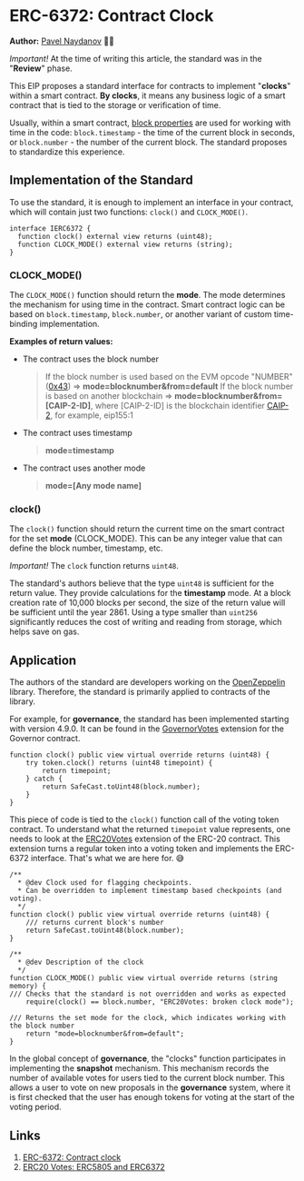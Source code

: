 # ERC-6372: Contract Clock

**Author:** [Pavel Naydanov](https://github.com/PavelNaydanov) 🕵️‍♂️

_Important!_ At the time of writing this article, the standard was in the "**Review**" phase.

This EIP proposes a standard interface for contracts to implement "**clocks**" within a smart contract. **By clocks**, it means any business logic of a smart contract that is tied to the storage or verification of time.

Usually, within a smart contract, [block properties](https://docs.soliditylang.org/en/latest/units-and-global-variables.html#block-and-transaction-properties) are used for working with time in the code: `block.timestamp` - the time of the current block in seconds, or `block.number` - the number of the current block. The standard proposes to standardize this experience.

## Implementation of the Standard

To use the standard, it is enough to implement an interface in your contract, which will contain just two functions: `clock()` and `CLOCK_MODE()`.


```solidity
interface IERC6372 {
  function clock() external view returns (uint48);
  function CLOCK_MODE() external view returns (string);
}
```

### CLOCK_MODE()

The `CLOCK_MODE()` function should return the **mode**. The mode determines the mechanism for using time in the contract. Smart contract logic can be based on `block.timestamp`, `block.number`, or another variant of custom time-binding implementation.

**Examples of return values:**

- The contract uses the block number
  > If the block number is used based on the EVM opcode "NUMBER" ([0x43](https://www.evm.codes/#43?fork=shanghai)) => **mode=blocknumber&from=default**
  > If the block number is based on another blockchain => **mode=blocknumber&from=[CAIP-2-ID]**, where [CAIP-2-ID] is the blockchain identifier [CAIP-2](https://github.com/ChainAgnostic/CAIPs/blob/main/CAIPs/caip-2.md), for example, eip155:1
- The contract uses timestamp
  > **mode=timestamp**
- The contract uses another mode
  > **mode=[Any mode name]**

### clock()

The `clock()` function should return the current time on the smart contract for the set **mode** (CLOCK_MODE). This can be any integer value that can define the block number, timestamp, etc.

_Important!_ The `clock` function returns `uint48`.

The standard's authors believe that the type `uint48` is sufficient for the return value. They provide calculations for the **timestamp** mode. At a block creation rate of 10,000 blocks per second, the size of the return value will be sufficient until the year 2861. Using a type smaller than `uint256` significantly reduces the cost of writing and reading from storage, which helps save on gas.

## Application

The authors of the standard are developers working on the [OpenZeppelin](https://www.openzeppelin.com/) library. Therefore, the standard is primarily applied to contracts of the library.

For example, for **governance**, the standard has been implemented starting with version 4.9.0. It can be found in the [GovernorVotes](https://github.com/OpenZeppelin/openzeppelin-contracts/blob/v4.9.0/contracts/governance/extensions/GovernorVotes.sol) extension for the Governor contract.


```solidity
function clock() public view virtual override returns (uint48) {
    try token.clock() returns (uint48 timepoint) {
        return timepoint;
    } catch {
        return SafeCast.toUint48(block.number);
    }
}
```
This piece of code is tied to the `clock()` function call of the voting token contract. To understand what the returned `timepoint` value represents, one needs to look at the [ERC20Votes](https://github.com/OpenZeppelin/openzeppelin-contracts/blob/v4.9.0/contracts/token/ERC20/extensions/ERC20Votes.sol) extension of the ERC-20 contract. This extension turns a regular token into a voting token and implements the ERC-6372 interface. That's what we are here for. 😅


```solidity
/**
  * @dev Clock used for flagging checkpoints.
  * Can be overridden to implement timestamp based checkpoints (and voting).
  */
function clock() public view virtual override returns (uint48) {
    /// returns current block's number
    return SafeCast.toUint48(block.number);
}

/**
  * @dev Description of the clock
  */
function CLOCK_MODE() public view virtual override returns (string memory) {
/// Checks that the standard is not overridden and works as expected
    require(clock() == block.number, "ERC20Votes: broken clock mode");

/// Returns the set mode for the clock, which indicates working with the block number
    return "mode=blocknumber&from=default";
}
```

In the global concept of **governance**, the "clocks" function participates in implementing the **snapshot** mechanism. This mechanism records the number of available votes for users tied to the current block number. This allows a user to vote on new proposals in the **governance** system, where it is first checked that the user has enough tokens for voting at the start of the voting period.

## Links

1. [ERC-6372: Contract clock](https://eips.ethereum.org/EIPS/eip-6372)
2. [ERC20 Votes: ERC5805 and ERC6372](https://www.rareskills.io/post/erc20-votes-erc5805-and-erc6372)
